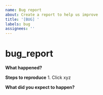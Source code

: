 ```yaml
---
name: Bug report
about: Create a report to help us improve
title: '[BUG] '
labels: bug
assignees: ''
---
```


# bug\_report

**What happened?**

**Steps to reproduce** 1. Click xyz

**What did you expect to happen?**

